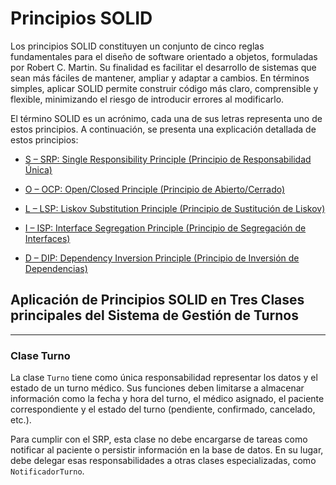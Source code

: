 # Principios SOLID

Los principios SOLID constituyen un conjunto de cinco reglas fundamentales para el diseño de software orientado a objetos, formuladas por Robert C. Martin. Su finalidad es facilitar el desarrollo de sistemas que sean más fáciles de mantener, ampliar y adaptar a cambios. En términos simples, aplicar SOLID permite construir código más claro, comprensible y flexible, minimizando el riesgo de introducir errores al modificarlo.

El término SOLID es un acrónimo, cada una de sus letras representa uno de estos principios. A continuación, se presenta una explicación detallada de estos principios:

- [S – SRP: Single Responsibility Principle (Principio de Responsabilidad Única)](srp.md)

- [O – OCP: Open/Closed Principle (Principio de Abierto/Cerrado)](ocp.md)

- [L – LSP: Liskov Substitution Principle (Principio de Sustitución de Liskov)](lsp.md)

- [I – ISP: Interface Segregation Principle (Principio de Segregación de Interfaces)](isp.md)

- [D – DIP: Dependency Inversion Principle (Principio de Inversión de Dependencias)](dip.md)

## Aplicación de Principios SOLID en Tres Clases principales del Sistema de Gestión de Turnos
---

### Clase Turno

La clase `Turno` tiene como única responsabilidad representar los datos y el estado de un turno médico. Sus funciones deben limitarse a almacenar información como la fecha y hora del turno, el médico asignado, el paciente correspondiente y el estado del turno (pendiente, confirmado, cancelado, etc.).

Para cumplir con el SRP, esta clase no debe encargarse de tareas como notificar al paciente o persistir información en la base de datos. En su lugar, debe delegar esas responsabilidades a otras clases especializadas, como `NotificadorTurno`.
